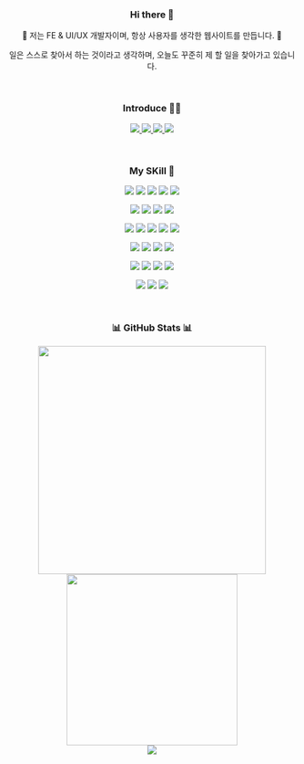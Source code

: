 <h3 align="center"> Hi there 👋 </h3>

<p align="center">
🌳 저는 FE & UI/UX 개발자이며, 항상 사용자를 생각한 웹사이트를 만듭니다. 🌳
</p>
<p align="center">
일은 스스로 찾아서 하는 것이라고 생각하며, 오늘도 꾸준히 제 할 일을 찾아가고 있습니다.
</p>

<br />

<h3 align="center"> Introduce 🙋‍♂️</h3>

<p align="center"> 
  <a href="https://www.linkedin.com/in/규민-박-041089325/"> <img src="https://img.shields.io/badge/-LinkedIn-blue?style=for-the-badge&logo=linkedin" /> </a> 
  <a href="mailto:kyumin7487@gmail.com"> <img src="https://img.shields.io/badge/-Gmail-c14438?logo=Gmail&logoColor=white&style=for-the-badge" /> </a> 
  <a href="https://linktr.ee/kyumin7487"> <img src="https://img.shields.io/badge/-PortFolio-yellow?style=for-the-badge&logo=notion" /> </a> 
  <a href="https://www.discord.com/users/970632452009754684"> <img src="https://img.shields.io/badge/Discord-%235865F2.svg?style=for-the-badge&logo=discord&logoColor=white" /> </a>   
</p>

<br />

<h3 align="center"> My SKill 💪 </h3>

<p align="center"> 
  <a> <img src="https://img.shields.io/badge/Next-black?style=for-the-badge&logo=next.js&logoColor=white" /> </a> 
  <a> <img src="https://img.shields.io/badge/typescript-3178C6?style=for-the-badge&logo=typescript&logoColor=white" /> </a> 
  <a> <img src="https://img.shields.io/badge/react-%2320232a.svg?style=for-the-badge&logo=react&logoColor=%2361DAFB" /> </a> 
  <a> <img src="https://img.shields.io/badge/javascript-%23323330.svg?style=for-the-badge&logo=javascript&logoColor=%23F7DF1E" /> </a> 
  <a> <img src="https://img.shields.io/badge/html5-%23E34F26.svg?style=for-the-badge&logo=html5&logoColor=white" /> </a> 
</p>

<p align="center"> 
  <a> <img src="https://img.shields.io/badge/SASS-hotpink.svg?style=for-the-badge&logo=SASS&logoColor=white" /> </a> 
  <a> <img src="https://img.shields.io/badge/styled--components-DB7093?style=for-the-badge&logo=styled-components&logoColor=white" /> </a> 
  <a> <img src="https://img.shields.io/badge/tailwindcss-%2338B2AC.svg?style=for-the-badge&logo=tailwind-css&logoColor=white" /> </a> 
  <a> <img src="https://img.shields.io/badge/css3-%231572B6.svg?style=for-the-badge&logo=css3&logoColor=white" /> </a> 
</p>

<p align="center"> 
  <a> <img src="https://img.shields.io/badge/python-3670A0?style=for-the-badge&logo=python&logoColor=ffdd54" /> </a> 
  <a> <img src="https://img.shields.io/badge/c++-%2300599C.svg?style=for-the-badge&logo=c%2B%2B&logoColor=white" /> </a>  
  <a> <img src="https://img.shields.io/badge/node.js-6DA55F?style=for-the-badge&logo=node.js&logoColor=white" /> </a> 
  <a> <img src="https://img.shields.io/badge/mysql-4479A1.svg?style=for-the-badge&logo=mysql&logoColor=white" /> </a> 
  <a> <img src="https://img.shields.io/badge/docker-%230db7ed.svg?style=for-the-badge&logo=docker&logoColor=white" /> </a> 
</p>

<p align="center"> 
  <a> <img src="https://img.shields.io/badge/NPM-%23CB3837.svg?style=for-the-badge&logo=npm&logoColor=white" /> </a> 
  <a> <img src="https://img.shields.io/badge/yarn-%232C8EBB.svg?style=for-the-badge&logo=yarn&logoColor=white" /> </a> 
  <a> <img src="https://img.shields.io/badge/pnpm-222222?style=for-the-badge&logo=pnpm&logoColor=F69220" /> </a> 
  <a> <img src="https://img.shields.io/badge/webpack-%238DD6F9.svg?style=for-the-badge&logo=webpack&logoColor=black" /> </a> 

</p>

<p align="center"> 
  <a> <img src="https://img.shields.io/badge/webstorm-143?style=for-the-badge&logo=webstorm&logoColor=white&color=black" /> </a> 
  <a> <img src="https://img.shields.io/badge/jira-%230A0FFF.svg?style=for-the-badge&logo=jira&logoColor=white" /> </a> 
  <a> <img src="https://img.shields.io/badge/Insomnia-black?style=for-the-badge&logo=insomnia&logoColor=5849BE" /> </a> 
  <a> <img src="https://img.shields.io/badge/-Swagger-%23Clojure?style=for-the-badge&logo=swagger&logoColor=white" /> </a> 
</p>


<p align="center"> 
  <a> <img src="https://img.shields.io/badge/figma-%23F24E1E.svg?style=for-the-badge&logo=figma&logoColor=white" /> </a> 
  <a> <img src="https://img.shields.io/badge/adobe-%23FF0000.svg?style=for-the-badge&logo=adobe&logoColor=white" /> </a> 
  <a> <img src="https://img.shields.io/badge/adobe%20photoshop-%2331A8FF.svg?style=for-the-badge&logo=adobe%20photoshop&logoColor=white" /> </a> 
</p>

<br />

<h3 align="center">📊 GitHub Stats 📊 </h3>

<div align="center">
  <img width="400" src="https://github-readme-stats.vercel.app/api?username=kyumin7487&theme=vue&show_icons=true"/>
  <img width="300" src="https://github-readme-stats.vercel.app/api/top-langs/?username=kyumin7487&layout=compact&theme=vue&show_icons=true"/>
</div>

<div align="center">
  <img src="https://github-profile-trophy.vercel.app/?username=kyumin7487&theme=onedark&no-frame=true&no-bg=true&row=1&column=6" />
</div>
